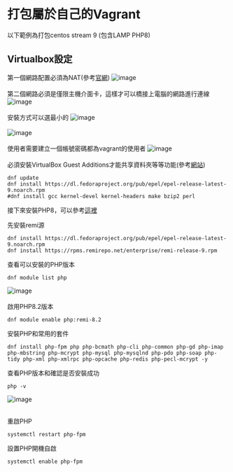 # 打包屬於自己的Vagrant

以下範例為打包centos stream 9 (包含LAMP PHP8)

## Virtualbox設定

第一個網路配置必須為NAT(參考<a href="https://developer.hashicorp.com/vagrant/docs/providers/virtualbox/boxes">官網</a>)
![image](https://github.com/leoa12412a/PackVagrant/blob/main/1.PNG)</br></br>
第二個網路必須是僅限主機介面卡，這樣才可以橋接上電腦的網路進行連線
![image](https://github.com/leoa12412a/PackVagrant/blob/main/2.PNG)</br></br>
安裝方式可以選最小的
![image](https://github.com/leoa12412a/PackVagrant/blob/main/3.PNG)</br></br>
![image](https://github.com/leoa12412a/PackVagrant/blob/main/4.PNG)</br></br>
使用者需要建立一個帳號密碼都為vagrant的使用者
![image](https://github.com/leoa12412a/PackVagrant/blob/main/5.PNG)</br></br>
必須安裝VirtualBox Guest Additions才能共享資料夾等等功能(參考<a href="https://www.tonystechanditblog.com/2021/04/virtualbox-guest-additions-centos.html">網站</a>)
```
dnf update
dnf install https://dl.fedoraproject.org/pub/epel/epel-release-latest-9.noarch.rpm
#dnf install gcc kernel-devel kernel-headers make bzip2 perl
```
接下來安裝PHP8，可以參考<a href="https://www.ggdoc.cn/archives/302">這裡</a>

先安裝remi源
```
dnf install https://dl.fedoraproject.org/pub/epel/epel-release-latest-9.noarch.rpm
dnf install https://rpms.remirepo.net/enterprise/remi-release-9.rpm
```

查看可以安裝的PHP版本
```
dnf module list php
```
![image](https://github.com/leoa12412a/PackVagrant/blob/main/6.PNG)</br></br>
啟用PHP8.2版本
```
dnf module enable php:remi-8.2
```

安裝PHP和常用的套件
```
dnf install php-fpm php php-bcmath php-cli php-common php-gd php-imap php-mbstring php-mcrypt php-mysql php-mysqlnd php-pdo php-soap php-tidy php-xml php-xmlrpc php-opcache php-redis php-pecl-mcrypt -y
```

查看PHP版本和確認是否安裝成功
```
php -v
```
![image](https://github.com/leoa12412a/PackVagrant/blob/main/7.PNG)</br></br>

重啟PHP
```
systemctl restart php-fpm
```
設置PHP開機自啟
```
systemctl enable php-fpm
```
